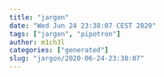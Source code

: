 ```yaml
---
title: "jargon"
date: "Wed Jun 24 23:38:07 CEST 2020"
tags: ["jargon", "pipotron"]
author: m1ch3l
categories: ["generated"]
slug: "jargon/2020-06-24-23:38:07"
---
```



